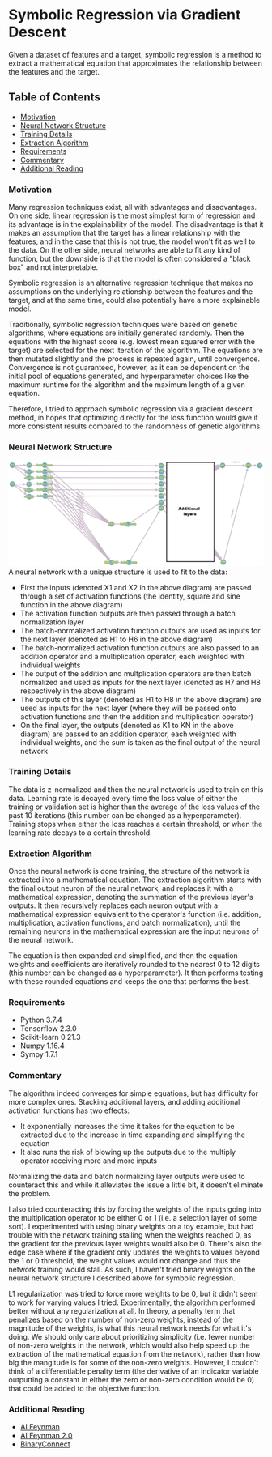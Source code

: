 # Symbolic Regression via Gradient Descent
Given a dataset of features and a target, symbolic regression is a method to extract a mathematical equation that approximates the relationship between the features and the target.

## Table of Contents
* [Motivation](#motivation)
* [Neural Network Structure](#neural-network-structure)
* [Training Details](#training-details)
* [Extraction Algorithm](#extraction-algorithm)
* [Requirements](#requirements)
* [Commentary](#commentary)
* [Additional Reading](#additional-reading)

### Motivation
Many regression techniques exist, all with advantages and disadvantages. On one side, linear regression is the most simplest form of regression and its advantage is in the explainability of the model. The disadvantage is that it makes an assumption that the target has a linear relationship with the features, and in the case that this is not true, the model won't fit as well to the data. On the other side, neural networks are able to fit any kind of function, but the downside is that the model is often considered a "black box" and not interpretable.

Symbolic regression is an alternative regression technique that makes no assumptions on the underlying relationship between the features and the target, and at the same time, could also potentially have a more explainable model. 

Traditionally, symbolic regression techniques were based on genetic algorithms, where equations are initially generated randomly. Then the equations with the highest score (e.g. lowest mean squared error with the target) are selected for the next iteration of the algorithm. The equations are then mutated slightly and the process is repeated again, until convergence. Convergence is not guaranteed, however, as it can be dependent on the initial pool of equations generated, and hyperparameter choices like the maximum runtime for the algorithm and the maximum length of a given equation.

Therefore, I tried to approach symbolic regression via a gradient descent method, in hopes that optimizing directly for the loss function would give it more consistent results compared to the randomness of genetic algorithms.

### Neural Network Structure
![Alt text](neural_network_structure.png)
A neural network with a unique structure is used to fit to the data:
* First the inputs (denoted X1 and X2 in the above diagram) are passed through a set of activation functions (the identity, square and sine function in the above diagram)
* The activation function outputs are then passed through a batch normalization layer
* The batch-normalized activation function outputs are used as inputs for the next layer (denoted as H1 to H6 in the above diagram)
* The batch-normalized activation function outputs are also passed to an addition operator and a multiplication operator, each weighted with individual weights
* The output of the addition and multplication operators are then batch normalized and used as inputs for the next layer (denoted as H7 and H8 respectively in the above diagram)
* The outputs of this layer (denoted as H1 to H8 in the above diagram) are used as inputs for the next layer (where they will be passed onto activation functions and then the addition and multiplication operator)
* On the final layer, the outputs (denoted as K1 to KN in the above diagram) are passed to an addition operator, each weighted with individual weights, and the sum is taken as the final output of the neural network

### Training Details
The data is z-normalized and then the neural network is used to train on this data. Learning rate is decayed every time the loss value of either the training or validation set is higher than the average of the loss values of the past 10 iterations (this number can be changed as a hyperparameter). Training stops when either the loss reaches a certain threshold, or when the learning rate decays to a certain threshold.

### Extraction Algorithm
Once the neural network is done training, the structure of the network is extracted into a mathematical equation. The extraction algorithm starts with the final output neuron of the neural network, and replaces it with a mathematical expression, denoting the summation of the previous layer's outputs. It then recursively replaces each neuron output with a mathematical expression equivalent to the operator's function (i.e. addition, multiplication, activation functions, and batch normalization), until the remaining neurons in the mathematical expression are the input neurons of the neural network.

The equation is then expanded and simplified, and then the equation weights and coefficients are iteratively rounded to the nearest 0 to 12 digits (this number can be changed as a hyperparameter). It then performs testing with these rounded equations and keeps the one that performs the best.

### Requirements
* Python 3.7.4
* Tensorflow 2.3.0
* Scikit-learn 0.21.3
* Numpy 1.16.4
* Sympy 1.7.1

### Commentary
The algorithm indeed converges for simple equations, but has difficulty for more complex ones. Stacking additional layers, and adding additional activation functions has two effects:
* It exponentially increases the time it takes for the equation to be extracted due to the increase in time expanding and simplifying the equation
* It also runs the risk of blowing up the outputs due to the multiply operator receiving more and more inputs

Normalizing the data and batch normalizing layer outputs were used to counteract this and while it alleviates the issue a little bit, it doesn't eliminate the problem.

I also tried counteracting this by forcing the weights of the inputs going into the multiplication operator to be either 0 or 1 (i.e. a selection layer of some sort). I experimented with using binary weights on a toy example, but had trouble with the network training stalling when the weights reached 0, as the gradient for the previous layer weights would also be 0. There's also the edge case where if the gradient only updates the weights to values beyond the 1 or 0 threshold, the weight values would not change and thus the network training would stall. As such, I haven't tried binary weights on the neural network structure I described above for symbolic regression.

L1 regularization was tried to force more weights to be 0, but it didn't seem to work for varying values I tried. Experimentally, the algorithm performed better without any regularization at all. In theory, a penalty term that penalizes based on the number of non-zero weights, instead of the magnitude of the weights, is what this neural network needs for what it's doing. We should only care about prioritizing simplicity (i.e. fewer number of non-zero weights in the network, which would also help speed up the extraction of the mathematical equation from the network), rather than how big the mangitude is for some of the non-zero weights. However, I couldn't think of a differentiable penalty term (the derivative of an indicator variable outputting a constant in either the zero or non-zero condition would be 0) that could be added to the objective function.

### Additional Reading
* [AI Feynman](https://arxiv.org/pdf/1905.11481.pdf)
* [AI Feynman 2.0](https://arxiv.org/pdf/2006.10782.pdf)
* [BinaryConnect](https://arxiv.org/pdf/1511.00363.pdf)